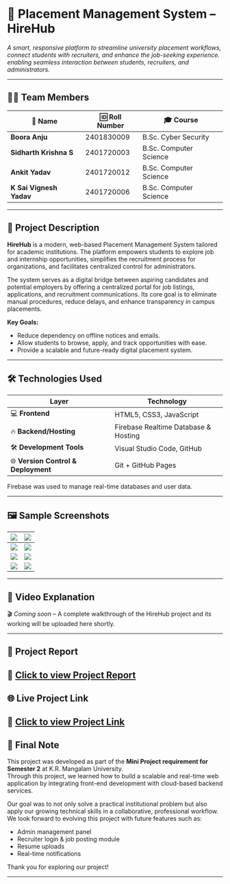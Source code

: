 # 📂 **Placement Management System – HireHub**

**A smart, responsive platform to streamline university placement workflows, connect students with recruiters, and enhance the job-seeking experience.*
enabling seamless interaction between students, recruiters, and administrators.*

---

## 👨‍💻 **Team Members**

| 👤 Name                   | 🆔 Roll Number   | 🎓 Course                |
|--------------------------|------------------|--------------------------|
| **Boora Anju**           | 2401830009       | B.Sc. Cyber Security     |
| **Sidharth Krishna S**   | 2401720003       | B.Sc. Computer Science   |
| **Ankit Yadav**          | 2401720012       | B.Sc. Computer Science   |
| **K Sai Vignesh Yadav**  | 2401720006       | B.Sc. Computer Science   |

---

## 📄 **Project Description**

**HireHub** is a modern, web-based Placement Management System tailored for academic institutions. The platform empowers students to explore job and internship opportunities, simplifies the recruitment process for organizations, and facilitates centralized control for administrators.

The system serves as a digital bridge between aspiring candidates and potential employers by offering a centralized portal for job listings, applications, and recruitment communications. Its core goal is to eliminate manual procedures, reduce delays, and enhance transparency in campus placements.

**Key Goals:**
- Reduce dependency on offline notices and emails.
- Allow students to browse, apply, and track opportunities with ease.
- Provide a scalable and future-ready digital placement system.

---

## 🛠️ **Technologies Used**

| Layer        | Technology                         |
|--------------|-------------------------------------|
| 💻 **Frontend**     | HTML5, CSS3, JavaScript              |
| 🔥 **Backend/Hosting** | Firebase Realtime Database & Hosting |
| 🛠️ **Development Tools** | Visual Studio Code, GitHub             |
| 🌐 **Version Control & Deployment** | Git + GitHub Pages          |

Firebase was used to manage real-time databases and user data.

---

## 🖼️ **Sample Screenshots**

| ![](https://github.com/user-attachments/assets/180a5ba4-df63-4eb7-99be-00faf8221e09) | ![](https://github.com/user-attachments/assets/b24d473f-c95a-4ad6-8f88-8d476439e323) |
|--------------------------------------------------------------------------------------|---------------------------------------------------------------------------------------|
| ![](https://github.com/user-attachments/assets/0eafcb0d-1788-4973-b92b-449288095c94) | ![](https://github.com/user-attachments/assets/9e74f3ea-40cf-4a1e-afe6-6b3039f9db23) |
| ![](https://github.com/user-attachments/assets/7adf6b2e-616a-41cb-8c84-d72f727dfbdd) | ![](https://github.com/user-attachments/assets/91579942-29ff-4cf4-948a-e3a295a705ea) |
| ![](https://github.com/user-attachments/assets/d1a2407b-f222-4163-9ad1-3e26fcae95fd) | ![](https://github.com/user-attachments/assets/81cfe049-94ac-45a5-9fc6-1e5324f746e6) |

---

## 🎥 **Video Explanation**
🎬 *Coming soon* – A complete walkthrough of the HireHub project and its working will be uploaded here shortly.

---

## 📘 **Project Report**
📎 [Click to view Project Report](https://github.com/KRM2024/Sidharth_KrishnaS_BScCS_PlacementManagementSystem_HireHub/blob/df1284f12f2cd415716392440f57ec9ecaf2333d/PROJECT%20REPORT.pdf)
---

## 🌐 **Live Project Link**
🚀 [Click to view Project Link](https://krm2024.github.io/Sidharth_KrishnaS_BScCS_PlacementManagementSystem_HireHub/)
---

## 🏁 **Final Note**

This project was developed as part of the **Mini Project requirement for Semester 2** at K.R. Mangalam University.  
Through this project, we learned how to build a scalable and real-time web application by integrating front-end development with cloud-based backend services.

Our goal was to not only solve a practical institutional problem but also apply our growing technical skills in a collaborative, professional workflow.  
We look forward to evolving this project with future features such as:
- Admin management panel  
- Recruiter login & job posting module  
- Resume uploads  
- Real-time notifications  

Thank you for exploring our project!

---
